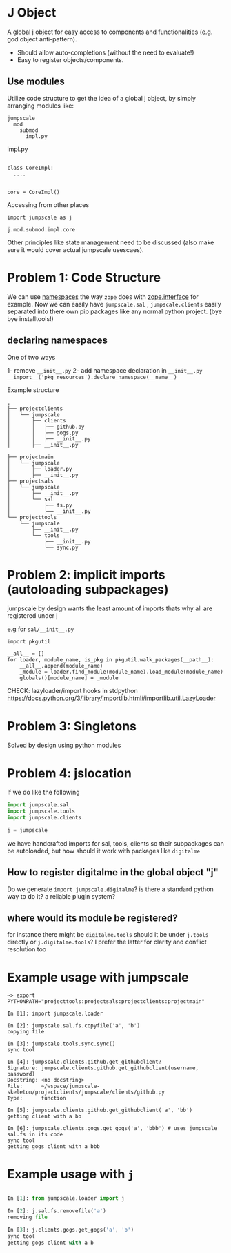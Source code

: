 # J Object
A global j object for easy access to components and functionalities (e.g. god object anti-pattern).

* Should allow auto-completions (without the need to evaluate!)
* Easy to register objects/components.

## Use modules

Utilize code structure to get the idea of a global j object, by simply arranging modules like:

```
jumpscale
  mod
    submod
      impl.py
```


impl.py

```

class CoreImpl:
  ....


core = CoreImpl()
```


Accessing from other places

```
import jumpscale as j

j.mod.submod.impl.core
```

Other principles like state management need to be discussed (also make sure it would cover actual jumpscale usescaes).



# Problem 1: Code Structure


We can use [namespaces](https://www.python.org/dev/peps/pep-0382/) the way `zope` does with [zope.interface](https://pypi.org/project/zope.interface/) for example.
Now we can easily have `jumpscale.sal` , `jumpscale.clients` easily separated into there own pip packages like any normal python project. (bye bye installtools!)

## declaring namespaces
One of two ways

1- remove `__init__.py`
2- add namespace declaration in `__init__.py` `__import__('pkg_resources').declare_namespace(__name__)`

Example structure

```text
.
├── projectclients
│   └── jumpscale
│       ├── clients
│       │   ├── github.py
│       │   ├── gogs.py
│       │   ├── __init__.py
│       ├── __init__.py

├── projectmain
│   └── jumpscale
│       ├── loader.py
│       ├── __init__.py
├── projectsals
│   └── jumpscale
│       ├── __init__.py
│       └── sal
│           ├── fs.py
│           ├── __init__.py
└── projecttools
    └── jumpscale
        ├── __init__.py
        └── tools
            ├── __init__.py
            └── sync.py
```

# Problem 2: implicit imports (autoloading subpackages)

jumpscale by design wants the least amount of imports thats why all are registered under j

e.g for `sal/__init__.py`
```
import pkgutil

__all__ = []
for loader, module_name, is_pkg in pkgutil.walk_packages(__path__):
    __all__.append(module_name)
    _module = loader.find_module(module_name).load_module(module_name)
    globals()[module_name] = _module
```
CHECK: lazyloader/import hooks  in stdpython
 https://docs.python.org/3/library/importlib.html#importlib.util.LazyLoader
# Problem 3: Singletons
Solved by design using python modules


# Problem 4: jslocation

If we do like the following

```python
import jumpscale.sal
import jumpscale.tools
import jumpscale.clients

j = jumpscale
```

we have handcrafted imports for sal, tools, clients so their subpackages can be autoloaded, but how should it work with packages like `digitalme`

## How to register digitalme in the global object "j"
Do we generate `import jumpscale.digitalme`? is there a standard python way to do it? a reliable plugin system?

## where would its module be registered?
for instance there might be `digitalme.tools` should it be under `j.tools` directly or `j.digitalme.tools`? I prefer the latter for clarity and conflict resolution too

# Example usage with jumpscale

```
~> export PYTHONPATH="projecttools:projectsals:projectclients:projectmain"
```

```ipython
In [1]: import jumpscale.loader

In [2]: jumpscale.sal.fs.copyfile('a', 'b')
copying file

In [3]: jumpscale.tools.sync.sync()
sync tool

In [4]: jumpscale.clients.github.get_githubclient?
Signature: jumpscale.clients.github.get_githubclient(username, password)
Docstring: <no docstring>
File:      ~/wspace/jumpscale-skeleton/projectclients/jumpscale/clients/github.py
Type:      function

In [5]: jumpscale.clients.github.get_githubclient('a', 'bb')
getting client with a bb

In [6]: jumpscale.clients.gogs.get_gogs('a', 'bbb') # uses jumpscale sal.fs in its code
sync tool
getting gogs client with a bbb
```


# Example usage with `j`

```python

In [1]: from jumpscale.loader import j

In [2]: j.sal.fs.removefile('a')
removing file

In [3]: j.clients.gogs.get_gogs('a', 'b')
sync tool
getting gogs client with a b

```

